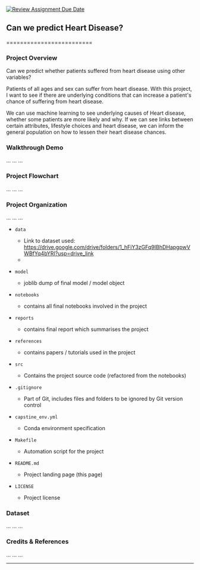 [![Review Assignment Due Date](https://classroom.github.com/assets/deadline-readme-button-24ddc0f5d75046c5622901739e7c5dd533143b0c8e959d652212380cedb1ea36.svg)](https://classroom.github.com/a/0GBBWOiF)
## Can we predict Heart Disease?
=========================

### Project Overview

Can we predict whether patients suffered from heart disease using other variables?


Patients of all ages and sex can suffer from heart disease. With this project, I want to see if there are underlying conditions that can increase a patient's chance of suffering from heart disease.

We can use machine learning to see underlying causes of Heart disease, whether some patients are more likely and why. If we can see links between certain attributes, lifestyle choices and heart disease, we can inform the general population on how to lessen their heart disease chances.


### Walkthrough Demo

...
...
...

### Project Flowchart

...
...
...

### Project Organization

...
...
...

* `data` 
    - Link to dataset used: 
    https://drive.google.com/drive/folders/1_hFiY3zGFq9IBhDHapgpwVWBfYq4bYRI?usp=drive_link 
    - 

* `model`
    - joblib dump of final model / model object

* `notebooks`
    - contains all final notebooks involved in the project

* `reports`
    - contains final report which summarises the project

* `references`
    - contains papers / tutorials used in the project

* `src`
    - Contains the project source code (refactored from the notebooks)

* `.gitignore`
    - Part of Git, includes files and folders to be ignored by Git version control

* `capstine_env.yml`
    - Conda environment specification

* `Makefile`
    - Automation script for the project

* `README.md`
    - Project landing page (this page)

* `LICENSE`
    - Project license

### Dataset

...
...
...

### Credits & References

...
...
...

--------